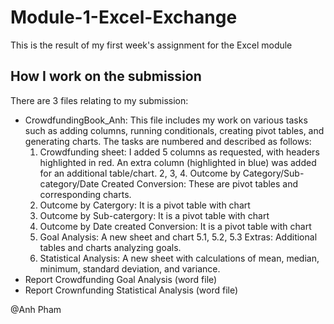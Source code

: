 # Module-1-Excel-Exchange

This is the result of my first week's assignment for the Excel module

## How I work on the submission
There are 3 files relating to my submission:
-  CrowdfundingBook_Anh: This file includes my work on various tasks such as adding columns, running conditionals, creating pivot tables, and generating charts. The tasks are numbered and described as follows:
   1. Crowdfunding sheet: I added 5 columns as requested, with headers highlighted in red. An extra column (highlighted in blue) was added for an additional table/chart. 2, 3, 4. Outcome by Category/Sub-category/Date Created Conversion: These are pivot tables and corresponding charts.
   2. Outcome by Catergory:  It is a pivot table with chart
   3. Outcome by Sub-catergory:  It is a pivot table with chart
   4. Outcome by Date created Conversion:  It is a pivot table with chart
   5.  Goal Analysis: A new sheet and chart
      5.1, 5.2, 5.3 Extras: Additional tables and charts analyzing goals.
   6. Statistical Analysis: A new sheet with calculations of mean, median, minimum, standard deviation, and variance.
 -  Report Crowdfunding Goal Analysis (word file)
 -  Report Crownfunding Statistical Analysis (word file)

@Anh Pham
